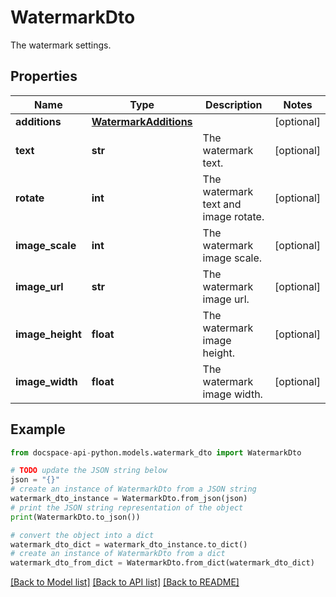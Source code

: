# WatermarkDto
The watermark settings.

## Properties

Name | Type | Description | Notes
------------ | ------------- | ------------- | -------------
**additions** | [**WatermarkAdditions**](WatermarkAdditions.md) |  | [optional] 
**text** | **str** | The watermark text. | [optional] 
**rotate** | **int** | The watermark text and image rotate. | [optional] 
**image_scale** | **int** | The watermark image scale. | [optional] 
**image_url** | **str** | The watermark image url. | [optional] 
**image_height** | **float** | The watermark image height. | [optional] 
**image_width** | **float** | The watermark image width. | [optional] 

## Example

```python
from docspace-api-python.models.watermark_dto import WatermarkDto

# TODO update the JSON string below
json = "{}"
# create an instance of WatermarkDto from a JSON string
watermark_dto_instance = WatermarkDto.from_json(json)
# print the JSON string representation of the object
print(WatermarkDto.to_json())

# convert the object into a dict
watermark_dto_dict = watermark_dto_instance.to_dict()
# create an instance of WatermarkDto from a dict
watermark_dto_from_dict = WatermarkDto.from_dict(watermark_dto_dict)
```
[[Back to Model list]](../README.md#documentation-for-models) [[Back to API list]](../README.md#documentation-for-api-endpoints) [[Back to README]](../README.md)


